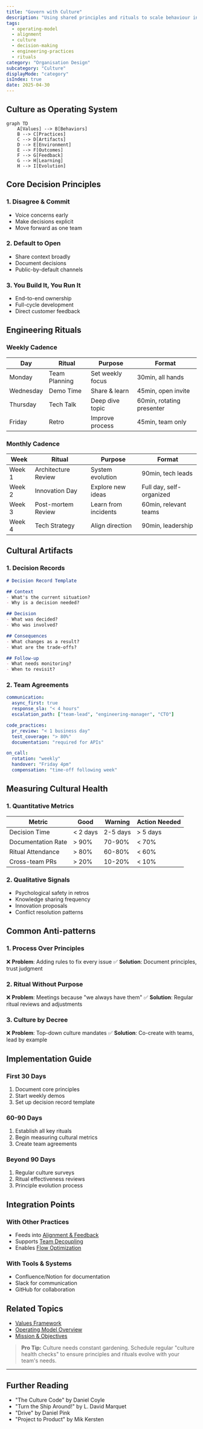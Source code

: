 ```yaml
---
title: "Govern with Culture"
description: "Using shared principles and rituals to scale behaviour instead of heavyweight processes."
tags:
  - operating-model
  - alignment
  - culture
  - decision-making
  - engineering-practices
  - rituals
category: "Organisation Design"
subcategory: "Culture"
displayMode: "category"
isIndex: true
date: 2025-04-30
---
```


## Culture as Operating System

```mermaid
graph TD
    A[Values] --> B[Behaviors]
    B --> C[Practices]
    C --> D[Artifacts]
    D --> E[Environment]
    E --> F[Outcomes]
    F --> G[Feedback]
    G --> H[Learning]
    H --> I[Evolution]
```

## Core Decision Principles

### 1. Disagree & Commit
- Voice concerns early
- Make decisions explicit
- Move forward as one team

### 2. Default to Open
- Share context broadly
- Document decisions
- Public-by-default channels

### 3. You Build It, You Run It
- End-to-end ownership
- Full-cycle development
- Direct customer feedback

## Engineering Rituals

### Weekly Cadence
| Day | Ritual | Purpose | Format |
|-----|---------|---------|---------|
| Monday | Team Planning | Set weekly focus | 30min, all hands |
| Wednesday | Demo Time | Share & learn | 45min, open invite |
| Thursday | Tech Talk | Deep dive topic | 60min, rotating presenter |
| Friday | Retro | Improve process | 45min, team only |

### Monthly Cadence
| Week | Ritual | Purpose | Format |
|------|---------|---------|---------|
| Week 1 | Architecture Review | System evolution | 90min, tech leads |
| Week 2 | Innovation Day | Explore new ideas | Full day, self-organized |
| Week 3 | Post-mortem Review | Learn from incidents | 60min, relevant teams |
| Week 4 | Tech Strategy | Align direction | 90min, leadership |

## Cultural Artifacts

### 1. Decision Records
```markdown
# Decision Record Template

## Context
- What's the current situation?
- Why is a decision needed?

## Decision
- What was decided?
- Who was involved?

## Consequences
- What changes as a result?
- What are the trade-offs?

## Follow-up
- What needs monitoring?
- When to revisit?
```

### 2. Team Agreements
```yaml
communication:
  async_first: true
  response_sla: "< 4 hours"
  escalation_path: ["team-lead", "engineering-manager", "CTO"]

code_practices:
  pr_review: "< 1 business day"
  test_coverage: "> 80%"
  documentation: "required for APIs"

on_call:
  rotation: "weekly"
  handover: "Friday 4pm"
  compensation: "time-off following week"
```

## Measuring Cultural Health

### 1. Quantitative Metrics
| Metric | Good | Warning | Action Needed |
|--------|------|---------|---------------|
| Decision Time | < 2 days | 2-5 days | > 5 days |
| Documentation Rate | > 90% | 70-90% | < 70% |
| Ritual Attendance | > 80% | 60-80% | < 60% |
| Cross-team PRs | > 20% | 10-20% | < 10% |

### 2. Qualitative Signals
- Psychological safety in retros
- Knowledge sharing frequency
- Innovation proposals
- Conflict resolution patterns

## Common Anti-patterns

### 1. Process Over Principles
❌ **Problem**: Adding rules to fix every issue
✅ **Solution**: Document principles, trust judgment

### 2. Ritual Without Purpose
❌ **Problem**: Meetings because "we always have them"
✅ **Solution**: Regular ritual reviews and adjustments

### 3. Culture by Decree
❌ **Problem**: Top-down culture mandates
✅ **Solution**: Co-create with teams, lead by example

## Implementation Guide

### First 30 Days
1. Document core principles
2. Start weekly demos
3. Set up decision record template

### 60-90 Days
1. Establish all key rituals
2. Begin measuring cultural metrics
3. Create team agreements

### Beyond 90 Days
1. Regular culture surveys
2. Ritual effectiveness reviews
3. Principle evolution process

## Integration Points

### With Other Practices
- Feeds into [Alignment & Feedback](alignment-feedback)
- Supports [Team Decoupling](decoupling_teams)
- Enables [Flow Optimization](optimise-flow)

### With Tools & Systems
- Confluence/Notion for documentation
- Slack for communication
- GitHub for collaboration

## Related Topics
- [Values Framework](values)
- [Operating Model Overview](operating_alignment_model_wiki)
- [Mission & Objectives](mission-objectives)

> **Pro Tip:** Culture needs constant gardening. Schedule regular "culture health checks" to ensure principles and rituals evolve with your team's needs.

---

## Further Reading
- "The Culture Code" by Daniel Coyle
- "Turn the Ship Around!" by L. David Marquet
- "Drive" by Daniel Pink
- "Project to Product" by Mik Kersten
